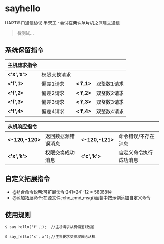 # sayhello
UART串口通信协议.半双工 : 尝试在两块单片机之间建立通信

> 待测试...

## 系统保留指令

| 主机请求指令 | | | |
| :--- | :---- | :---- | :---- |
| **<'x','x'>** | 权限交换请求 | ||
| **<'f',1>** | 偏差1请求 | **<'i',1>** | 双整数1请求 |
| **<'f',2>** | 偏差2请求 | **<'i',2>** | 双整数2请求 |
| **<'f',3>** | 偏差3请求 | **<'i',3>** | 双整数3请求 |
| **<'f',4>** | 偏差4请求 | **<'i',4>** | 双整数4请求 |


| 从机响应指令 | | | |
| :--- | :---- | :---- | :---- |
| **<-120,-120>** | 返回数据源错误消息  | **<-120,-121>** |  命令错误/不存在消息 |
| **<'x','k'>**  | 权限交换成功消息  | **<'c','k'>** | 自定义命令执行成功消息 |

## 自定义拓展指令

- @组合命令说明:可扩展命令:241*241-12 = 58068种
- @添加拓展命令:在源文件echo_cmd_msg()函数中按示例添加自定义命令

## 使用规则
```
$ say_hello('f',1);  //主机请求从机偏差1数据

$ say_hello('x','x');//主机要求交换权限给从机
```